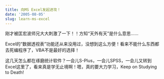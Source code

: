 ```yaml
---
title: 向MS Excel发起进攻！
date: '2005-08-05'
slug: learn-ms-excel
---
```


刚才被匡宏波师兄大大刺激了一下！！方知“天外有天”是什么意思……

Excel的“数据透视表”功能还从来没用过，没想到这么方便！看来不能什么东西都去死编程序了，VBA不是最好的选择！

这几天怎么都在琢磨统计软件？一会儿S-Plus，一会儿SPSS，一会儿又转到Excel这里了，看来真是学无止境啊！嗯，真的要大力学习，Keep on Studying to Death!
